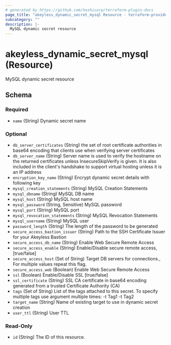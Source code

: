 ```yaml
---
# generated by https://github.com/hashicorp/terraform-plugin-docs
page_title: "akeyless_dynamic_secret_mysql Resource - terraform-provider-akeyless"
subcategory: ""
description: |-
  MySQL dynamic secret resource
---
```


# akeyless_dynamic_secret_mysql (Resource)

MySQL dynamic secret resource



<!-- schema generated by tfplugindocs -->
## Schema

### Required

- `name` (String) Dynamic secret name

### Optional

- `db_server_certificates` (String) the set of root certificate authorities in base64 encoding that clients use when verifying server certificates
- `db_server_name` (String) Server name is used to verify the hostname on the returned certificates unless InsecureSkipVerify is given. It is also included in the client's handshake to support virtual hosting unless it is an IP address
- `encryption_key_name` (String) Encrypt dynamic secret details with following key
- `mysql_creation_statements` (String) MySQL Creation Statements
- `mysql_dbname` (String) MySQL DB name
- `mysql_host` (String) MySQL host name
- `mysql_password` (String, Sensitive) MySQL password
- `mysql_port` (String) MySQL port
- `mysql_revocation_statements` (String) MySQL Revocation Statements
- `mysql_username` (String) MySQL user
- `password_length` (String) The length of the password to be generated
- `secure_access_bastion_issuer` (String) Path to the SSH Certificate Issuer for your Akeyless Bastion
- `secure_access_db_name` (String) Enable Web Secure Remote Access
- `secure_access_enable` (String) Enable/Disable secure remote access, [true/false]
- `secure_access_host` (Set of String) Target DB servers for connections., For multiple values repeat this flag.
- `secure_access_web` (Boolean) Enable Web Secure Remote Access
- `ssl` (Boolean) Enable/Disable SSL [true/false]
- `ssl_certificate` (String) SSL CA certificate in base64 encoding generated from a trusted Certificate Authority (CA)
- `tags` (Set of String) List of the tags attached to this secret. To specify multiple tags use argument multiple times: -t Tag1 -t Tag2
- `target_name` (String) Name of existing target to use in dynamic secret creation
- `user_ttl` (String) User TTL

### Read-Only

- `id` (String) The ID of this resource.


